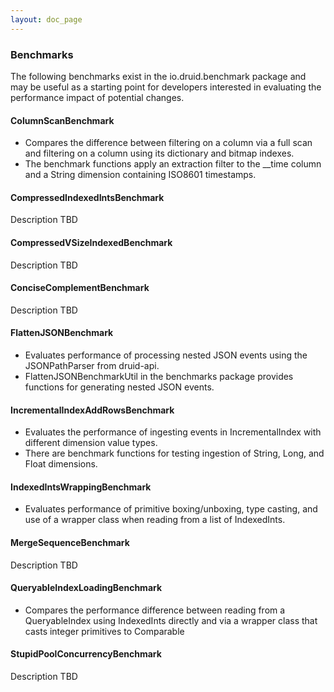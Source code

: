 ```yaml
---
layout: doc_page
---
```


### Benchmarks
The following benchmarks exist in the io.druid.benchmark package and may be useful as a starting point for developers 
interested in evaluating the performance impact of potential changes.

#### ColumnScanBenchmark
* Compares the difference between filtering on a column via a full scan and filtering on a column using its dictionary and bitmap indexes. 
* The benchmark functions apply an extraction filter to the __time column and a String dimension containing ISO8601 timestamps.

#### CompressedIndexedIntsBenchmark
Description TBD

#### CompressedVSizeIndexedBenchmark
Description TBD

#### ConciseComplementBenchmark
Description TBD

#### FlattenJSONBenchmark
* Evaluates performance of processing nested JSON events using the JSONPathParser from druid-api.
* FlattenJSONBenchmarkUtil in the benchmarks package provides functions for generating nested JSON events.

#### IncrementalIndexAddRowsBenchmark
* Evaluates the performance of ingesting events in IncrementalIndex with different dimension value types.
* There are benchmark functions for testing ingestion of String, Long, and Float dimensions.

#### IndexedIntsWrappingBenchmark
* Evaluates performance of primitive boxing/unboxing, type casting, and use of a wrapper class when reading from a list of IndexedInts.

#### MergeSequenceBenchmark
Description TBD

#### QueryableIndexLoadingBenchmark
* Compares the performance difference between reading from a QueryableIndex using IndexedInts directly and via a wrapper class that casts integer primitives to Comparable

#### StupidPoolConcurrencyBenchmark
Description TBD


